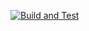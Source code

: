[![Build and Test](https://github.com/Mihail0708/Student_Registry/actions/workflows/new_pipeline.yml/badge.svg)](https://github.com/Mihail0708/Student_Registry/actions/workflows/new_pipeline.yml)
